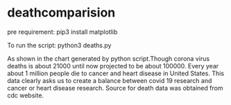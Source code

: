 # deathcomparision
pre requirement:
pip3 install matplotlib

To run the script:
python3 deaths.py

As shown in the chart generated by python script.Though corona virus deaths is about 21000 until now projected to be about 100000. Every year about 1 million people die to cancer and heart disease in United States.
This data clearly asks us to create a balance between covid 19 research and cancer or heart disease research.
Source for death data was obtained from cdc website.
